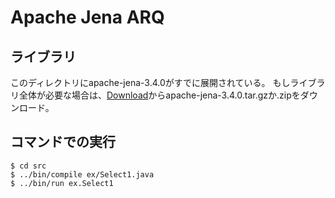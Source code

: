 # Apache Jena ARQ

## ライブラリ
このディレクトリにapache-jena-3.4.0がすでに展開されている。
もしライブラリ全体が必要な場合は、[Download](https://jena.apache.org/download/index.cgi)からapache-jena-3.4.0.tar.gzか.zipをダウンロード。

## コマンドでの実行

```
$ cd src
$ ../bin/compile ex/Select1.java
$ ../bin/run ex.Select1
```
